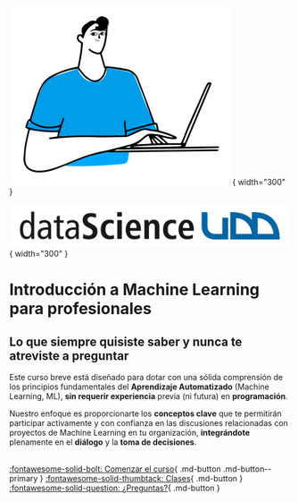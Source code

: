 ![Portada](assets/images/BigShoes-Torso.png){ width="300" }

![Logo](assets/images/logo-ids.png){ width="300" }

# Introducción a Machine Learning para profesionales

## Lo que siempre quisiste saber y nunca te atreviste a preguntar

Este curso breve está diseñado para dotar con una sólida comprensión de los principios fundamentales del **Aprendizaje Automatizado** (Machine Learning, ML), **sin requerir experiencia** previa (ni futura) en **programación**.

Nuestro enfoque es proporcionarte los **conceptos clave** que te permitirán participar activamente y con confianza en las discusiones relacionadas con proyectos de Machine Learning en tu organización, **integrándote** plenamente en el **diálogo** y la **toma de decisiones**.
<br>
<br>

[:fontawesome-solid-bolt: Comenzar el curso](welcome.md){ .md-button .md-button--primary } [:fontawesome-solid-thumbtack: Clases](lectures/index.md){ .md-button } [:fontawesome-solid-question: ¿Preguntas?](questions/index.md){ .md-button }